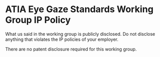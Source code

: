 # ATIA Eye Gaze Standards Working Group IP Policy

What us said in the working group is publicly disclosed.  Do not disclose anything that violates the IP policies of your employer.

There are no patent disclosure required for this working group.
